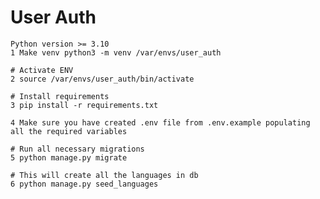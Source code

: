# User Auth

    Python version >= 3.10
    1 Make venv python3 -m venv /var/envs/user_auth
    
    # Activate ENV
    2 source /var/envs/user_auth/bin/activate

    # Install requirements
    3 pip install -r requirements.txt
    
    4 Make sure you have created .env file from .env.example populating all the required variables
    
    # Run all necessary migrations
    5 python manage.py migrate
    
    # This will create all the languages in db
    6 python manage.py seed_languages
